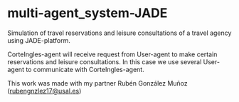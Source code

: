 # multi-agent_system-JADE
Simulation of travel reservations and leisure consultations of a travel agency using JADE-platform.

CorteIngles-agent will receive request from User-agent to make certain reservations and leisure consultations. In this case we use several User-agent to communicate with CorteIngles-agent.

This work was made with my partner Rubén González Muñoz (rubengnzlez17@usal.es)
